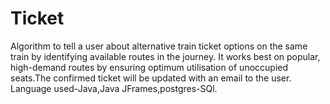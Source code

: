 # Ticket
Algorithm to tell a user about alternative train ticket options on the
 same train by identifying available routes in the journey. It works best
 on popular, high-demand routes by ensuring optimum utilisation of
 unoccupied seats.The confirmed ticket will be updated with an email to
 the user. 
Language used-Java,Java JFrames,postgres-SQl.
